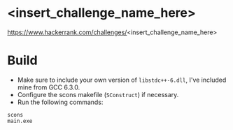 # <insert_challenge_name_here>

https://www.hackerrank.com/challenges/<insert_challenge_name_here>

# Build

* Make sure to include your own version of `libstdc++-6.dll`, I've included mine from GCC 6.3.0.
* Configure the scons makefile (`SConstruct`) if necessary.
* Run the following commands:

`scons`  
`main.exe`  
